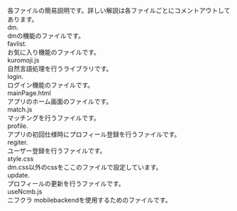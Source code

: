 各ファイルの簡易説明です。詳しい解説は各ファイルごとにコメントアウトしてあります。<br>
dm.<br>
dmの機能のファイルです。<br>
favlist.<br>
お気に入り機能のファイルです。<br>
kuromoji.js<br>
自然言語処理を行うライブラリです。<br>
login.<br>
ログイン機能のファイルです。<br>
mainPage.html<br>
アプリのホーム画面のファイルです。<br>
match.js<br>
マッチングを行うファイルです。<br>
profile.<br>
アプリの初回仕様時にプロフィール登録を行うファイルです。<br>
regiter.<br>
ユーザー登録を行うファイルです。<br>
style.css<br>
dm.css以外のcssをここのファイルで設定しています。<br>
update.<br>
プロフィールの更新を行うファイルです。<br>
useNcmb.js<br>
ニフクラ mobilebackendを使用するためのファイルです。<br>
